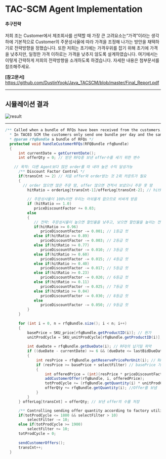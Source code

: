 # **TAC-SCM Agent Implementation**

#### 추구전략
저희 조는 Customer에서 제조회사를 선택할 때 가장 큰 고려요소는“가격”이라는 생각 하에 기본적으로 Customer의 주문성사율에 따라 가격을 조정해 나가는 방안을 채택하기로 전략방향을 정했습니다. 또한 저희는 초기에는 가격우위를 잡기 위해 초기에 가격을 낮추지만, 일정한 가격 이하로는 가격을 낮추지 않도록 설계하였습니다. 여기에서는 이렇게 간략하게 저희의 전략방향을 소개하도록 하겠습니다. 자세한 내용은 첨부문서를 참조해주세요.

**[참고문서]** <https://github.com/DustinYook/Java_TACSCM/blob/master/Final_Report.pdf>

------

## 시뮬레이션 결과
![result](https://github.com/DustinYook/Java_TACSCM/blob/master/game_result.PNG)

-----

```java
/** Called when a bundle of RFQs have been received from the customers. 
  * In TAC03 SCM the customers only send one bundle per day and the same RFQs are sent to all manufacturers.
  * @param rfqBundle a bundle of RFQs */
  protected void handleCustomerRFQs(RFQBundle rfqBundle) 
  {
	  int currentDate = getCurrentDate(); 
	  int offerQty = 0; // 받은 RFQ중 보낸 offer수를 세기 위한 변수
	  
	// 목적: 다른 Agent보다 많은 order를 따 내야 높은 수익 달성가능
	  /** Discount Factor Control */	  
	  if(transCnt >= 2) // 처음 offer와 order받는 것 2회 카운트가 필요
	  {
		// order 많으면 많은 주문 땀, offer 많으면 견적서 보냈으나 주문 못 땀
		  hitRatio = orderLog[transCnt-1]/offerLog[transCnt-2]; // hitRatio에 따라 할인율 조정
	
		  // 주문성사율이 100%이면 우리는 아쉬울게 없으므로 비싸게 받음 
	      if (hitRatio == 1.0) 
	         priceDiscountFactor += 0.03;
	      else
	      {
	         // 전략: 주문성사율이 높으면 할인율을 낮추고, 낮으면 할인율을 높이는 전략 -> 비율은 수능등급 이용
	         if(hitRatio >= 0.96)
	            priceDiscountFactor -= 0.001; // 1등급 컷
	         else if(hitRatio >= 0.89)
	            priceDiscountFactor -= 0.003; // 2등급 컷
	         else if(hitRatio >= 0.77)
	            priceDiscountFactor -= 0.010; // 3등급 컷
	         else if(hitRatio >= 0.60)
	            priceDiscountFactor -= 0.015; // 4등급 컷
	         else if(hitRatio >= 0.40)
	            priceDiscountFactor -= 0.017; // 5등급 컷
	         else if(hitRatio >= 0.23)
	            priceDiscountFactor -= 0.020; // 6등급 컷
	         else if(hitRatio >= 0.11)
	            priceDiscountFactor -= 0.025; // 7등급 컷
	         else if(hitRatio >= 0.04)
	            priceDiscountFactor -= 0.030; // 8등급 컷
	         else
	            priceDiscountFactor -= 0.050; // 9등급 컷
	      }
	  }
	
	  for (int i = 0, n = rfqBundle.size(); i < n; i++) 
	  {
		  basePrice = SKU_price[rfqBundle.getProductID(i)]; // 원가
		  unitProdCycle = SKU_unitProdCycle[rfqBundle.getProductID(i)];
			
		  int dueDate = rfqBundle.getDueDate(i); // RFQ의 납기일 파악
		  if ((dueDate - currentDate) >= 6 && (dueDate <= lastBidDueDate) && (totProdCycle <= 1990)) 
		  { 
			  int resPrice = rfqBundle.getReservePricePerUnit(i); // RFQ의 상한가 파악
			  if (resPrice >= basePrice + selectFilter) // basePrice 가격 이상만 받는다.
			  {
				  int offeredPrice = (int)(resPrice * priceDiscountFactor);
				  addCustomerOffer(rfqBundle, i, offeredPrice);
				  totProdCycle += (rfqBundle.getQuantity(i) * unitProdCycle); //제품의 unitProdCycle을 totProdCycle에 더함
				  offerQty += rfqBundle.getQuantity(i); //Offer를 보냄
			  }
		  }
	  } offerLog[transCnt] = offerQty; // 보낸 offer의 수를 저장

	  /** Controlling sending offer quantity according to factory utilization */
	  if(totProdCycle <= 1800 && selectFilter > 10)
		  selectFilter -= 10;
	  else if(totProdCycle >= 1900) 
		  selectFilter += 10;
	  totProdCycle = 0;
	  
	  sendCustomerOffers();
	  transCnt++; 
  }
```
